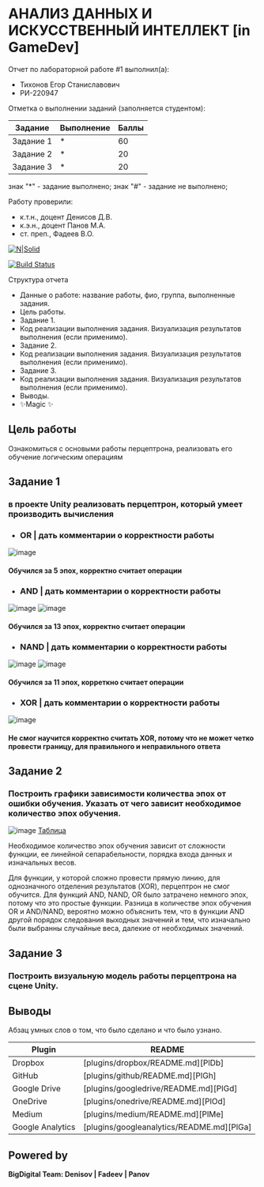 # АНАЛИЗ ДАННЫХ И ИСКУССТВЕННЫЙ ИНТЕЛЛЕКТ [in GameDev]
Отчет по лабораторной работе #1 выполнил(а):
- Тихонов Егор Станиславович
- РИ-220947

Отметка о выполнении заданий (заполняется студентом):

| Задание | Выполнение | Баллы |
| ------ | ------ | ------ |
| Задание 1 | * | 60 |
| Задание 2 | * | 20 |
| Задание 3 | * | 20 |

знак "*" - задание выполнено; знак "#" - задание не выполнено;

Работу проверили:
- к.т.н., доцент Денисов Д.В.
- к.э.н., доцент Панов М.А.
- ст. преп., Фадеев В.О.

[![N|Solid](https://cldup.com/dTxpPi9lDf.thumb.png)](https://nodesource.com/products/nsolid)

[![Build Status](https://travis-ci.org/joemccann/dillinger.svg?branch=master)](https://travis-ci.org/joemccann/dillinger)

Структура отчета

- Данные о работе: название работы, фио, группа, выполненные задания.
- Цель работы.
- Задание 1.
- Код реализации выполнения задания. Визуализация результатов выполнения (если применимо).
- Задание 2.
- Код реализации выполнения задания. Визуализация результатов выполнения (если применимо).
- Задание 3.
- Код реализации выполнения задания. Визуализация результатов выполнения (если применимо).
- Выводы.
- ✨Magic ✨

## Цель работы
Ознакомиться с основыми работы перцептрона, реализовать его обучение логическим операциям

## Задание 1
### в проекте Unity реализовать перцептрон, который умеет производить вычисления
- ### OR | дать комментарии о корректности работы

![image](https://media.discordapp.net/attachments/914593555526320151/1179252015172436068/image.png?ex=65791b05&is=6566a605&hm=fd8b5e60e639a592a221604c11fe417bde92f4abb6367ddf2e7268893f2f57a7&=&format=webp&width=1247&height=662)

#### Обучился за 5 эпох, корректно считает операции

- ### AND | дать комментарии о корректности работы
  
![image](https://media.discordapp.net/attachments/914593555526320151/1179252257619984444/image.png?ex=65791b3f&is=6566a63f&hm=a836f8e59b12b0e797ccf9fd3fe500e5f95b34225b21fa824012ab3c8c0633e8&=&format=webp&width=1247&height=662)
![image](https://media.discordapp.net/attachments/914593555526320151/1179252258152665158/image.png?ex=65791b3f&is=6566a63f&hm=0c72ec0d0a00e78b0c2bd73227a640ee4830deaaeefc1ee5d8c5897d34dec90e&=&format=webp&width=1247&height=662)

#### Обучился за 13 эпох, корректно считает операции

- ### NAND | дать комментарии о корректности работы

![image](https://media.discordapp.net/attachments/914593555526320151/1179252510704279622/image.png?ex=65791b7c&is=6566a67c&hm=4fb2d60b693024c0e3f2192144139e600ac43d943da0933cddf4311d18e56f33&=&format=webp&width=1247&height=662)
![image](https://media.discordapp.net/attachments/914593555526320151/1179252511127896114/image.png?ex=65791b7c&is=6566a67c&hm=573fb0c0323f2f8fd58bd5bf4638b2cd84baaf9ee2b8485c4fc018f9d7125b8e&=&format=webp&width=1247&height=662)

#### Обучился за 11 эпох, корреткно считает операции

- ### XOR | дать комментарии о корректности работы

![image](https://media.discordapp.net/attachments/914593555526320151/1179252800006406279/image.png?ex=65791bc0&is=6566a6c0&hm=35f044358b58ca7e31050bbef17552ac7a2dae6391492feb3e3ae94cbbe79750&=&format=webp&width=1247&height=662)

#### Не смог научится корректно считать XOR, потому что не может четко провести границу, для правильного и неправильного ответа



## Задание 2
### Построить графики зависимости количества эпох от ошибки  обучения. Указать от чего зависит необходимое количество эпох обучения.

![image](https://media.discordapp.net/attachments/914593555526320151/1179260312126488716/image.png?ex=657922c0&is=6566adc0&hm=189576dc50b4f206a49d03f2c86275fbd869fd6d6050bbeeaecbe3aab8bbad02&=&format=webp&width=946&height=592)
[Таблица](https://docs.google.com/spreadsheets/d/1PmL7G05f914hMwYdI4-4fhMW7YPjLFXcYRHd9J1Im-I/edit?usp=sharing)

Необходимое количество эпох обучения зависит от сложности функции, ее линейной сепарабельности, порядка входа данных и изначальных весов.

Для функции, у которой сложно провести прямую линию, для однозначного отделения результатов (XOR), перцептрон не смог обучится. Для функций AND, NAND, OR было затрачено немного эпох, потому что это простые функции. Разница в количестве эпох обучения OR и AND/NAND, вероятно можно объяснить тем, что в функции AND другой порядок следования выходных значений и тем, что изначально были выбранны случайные веса, далекие от необходимых значений.

## Задание 3
### Построить визуальную модель работы перцептрона на сцене Unity.




## Выводы

Абзац умных слов о том, что было сделано и что было узнано.

| Plugin | README |
| ------ | ------ |
| Dropbox | [plugins/dropbox/README.md][PlDb] |
| GitHub | [plugins/github/README.md][PlGh] |
| Google Drive | [plugins/googledrive/README.md][PlGd] |
| OneDrive | [plugins/onedrive/README.md][PlOd] |
| Medium | [plugins/medium/README.md][PlMe] |
| Google Analytics | [plugins/googleanalytics/README.md][PlGa] |

## Powered by

**BigDigital Team: Denisov | Fadeev | Panov**